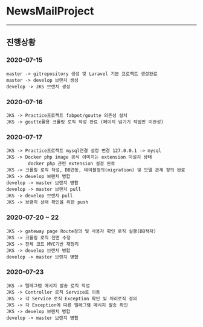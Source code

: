 # NewsMailProject

----------------------------

## 진행상황

### 2020-07-15
	master -> gitrepository 생성 및 Laravel 기본 프로젝트 생성완료
	master -> develop 브랜치 생성
	develop -> JKS 브랜치 생성

### 2020-07-16
	JKS -> Practice프로젝트 fabpot/goutte 의존성 설치
	JKS -> goutte활용 크롤링 로직 작성 완료 (페이지 넘기기 작업만 미완성)

### 2020-07-17
	JKS -> Practice프로젝트 mysql연결 설정 변경 127.0.0.1 -> mysql
	JKS -> Docker php image 공식 이미지는 extension 미설치 상태
	        docker php 관련 extension 설정 완료
	JKS -> 크롤링 로직 작성, DB연동, 테이블정의(migration) 및 모델 관계 정의 완료
	JKS -> develop 브랜치 병합
	develop -> master 브랜치 병합
	develop -> master 브랜치 pull
	JKS -> develop 브랜치 pull
	JKS -> 브랜치 상태 확인을 위한 push

### 2020-07-20 ~ 22
	JKS -> gateway page Route정의 및 사용자 확인 로직 실행(DB적재)
	JKS -> 크롤링 로직 전면 수정
	JKS -> 전체 코드 MVC기반 재정리
	JKS -> develop 브랜치 병합
	develop -> master 브랜치 병합

### 2020-07-23
	JKS -> 텔레그램 메시지 발송 로직 작성
	JKS -> Controller 로직 Service로 이동
	JKS -> 각 Service 로직 Exception 확인 및 처리로직 정의
	JKS -> 각 Exception에 따른 텔레그램 메시지 발송 확인
	JKS -> develop 브랜치 병합
	develop -> master 브랜치 병합
